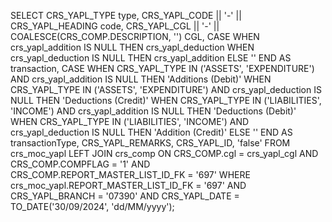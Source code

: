 SELECT
    CRS_YAPL_TYPE type,
    CRS_YAPL_CODE || '-' || CRS_YAPL_HEADING code,
    CRS_YAPL_CGL || '-' || COALESCE(CRS_COMP.DESCRIPTION, '') CGL,
    CASE
        WHEN crs_yapl_addition IS NULL THEN crs_yapl_deduction
        WHEN crs_yapl_deduction IS NULL THEN crs_yapl_addition
        ELSE ''
    END AS transaction,
    CASE
        WHEN CRS_YAPL_TYPE IN ('ASSETS', 'EXPENDITURE') AND crs_yapl_addition IS NULL THEN 'Additions (Debit)'
        WHEN CRS_YAPL_TYPE IN ('ASSETS', 'EXPENDITURE') AND crs_yapl_deduction IS NULL THEN 'Deductions (Credit)'
        WHEN CRS_YAPL_TYPE IN ('LIABILITIES', 'INCOME') AND crs_yapl_addition IS NULL THEN 'Deductions (Debit)'
        WHEN CRS_YAPL_TYPE IN ('LIABILITIES', 'INCOME') AND crs_yapl_deduction IS NULL THEN 'Addition (Credit)'
        ELSE ''
    END AS transactionType,
    CRS_YAPL_REMARKS,
    CRS_YAPL_ID,
    'false'
FROM
    crs_moc_yapl
LEFT JOIN
    crs_comp ON CRS_COMP.cgl = crs_yapl_cgl AND CRS_COMP.COMPFLAG = '1' AND CRS_COMP.REPORT_MASTER_LIST_ID_FK = '697'
WHERE
    crs_moc_yapl.REPORT_MASTER_LIST_ID_FK = '697'
    AND CRS_YAPL_BRANCH = '07390'
    AND CRS_YAPL_DATE = TO_DATE('30/09/2024', 'dd/MM/yyyy');